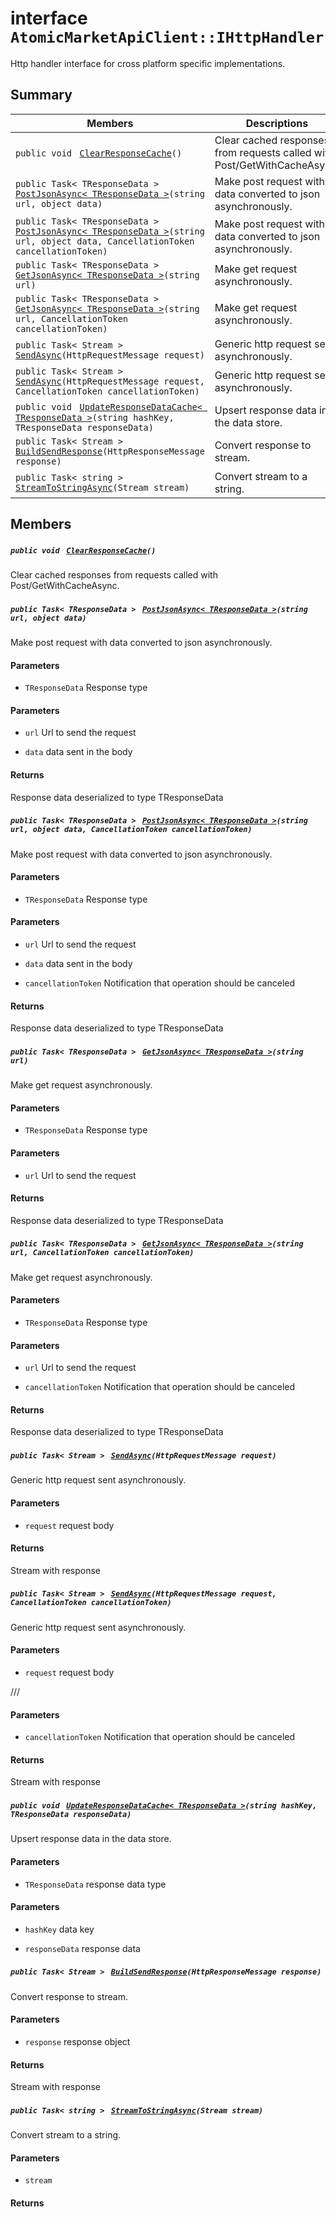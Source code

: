 # interface `AtomicMarketApiClient::IHttpHandler` 

Http handler interface for cross platform specific implementations.

## Summary

 Members                                | Descriptions                                
----------------------------------------|---------------------------------------------
`public void ` [`ClearResponseCache`](AtomicMarketApiClient.md)`()` | Clear cached responses from requests called with Post/GetWithCacheAsync.
`public Task< TResponseData > ` [`PostJsonAsync< TResponseData >`](AtomicMarketApiClient.md)`(string url, object data)` | Make post request with data converted to json asynchronously.
`public Task< TResponseData > ` [`PostJsonAsync< TResponseData >`](AtomicMarketApiClient.md)`(string url, object data, CancellationToken cancellationToken)` | Make post request with data converted to json asynchronously.
`public Task< TResponseData > ` [`GetJsonAsync< TResponseData >`](AtomicMarketApiClient.md)`(string url)` | Make get request asynchronously.
`public Task< TResponseData > ` [`GetJsonAsync< TResponseData >`](AtomicMarketApiClient.md)`(string url, CancellationToken cancellationToken)` | Make get request asynchronously.
`public Task< Stream > ` [`SendAsync`](AtomicMarketApiClient.md)`(HttpRequestMessage request)` | Generic http request sent asynchronously.
`public Task< Stream > ` [`SendAsync`](AtomicMarketApiClient.md)`(HttpRequestMessage request, CancellationToken cancellationToken)` | Generic http request sent asynchronously.
`public void ` [`UpdateResponseDataCache< TResponseData >`](AtomicMarketApiClient.md)`(string hashKey, TResponseData responseData)` | Upsert response data in the data store.
`public Task< Stream > ` [`BuildSendResponse`](AtomicMarketApiClient.md)`(HttpResponseMessage response)` | Convert response to stream.
`public Task< string > ` [`StreamToStringAsync`](AtomicMarketApiClient.md)`(Stream stream)` | Convert stream to a string.

## Members

##### `public void ` [`ClearResponseCache`](AtomicMarketApiClient.md)`()` 

Clear cached responses from requests called with Post/GetWithCacheAsync.

##### `public Task< TResponseData > ` [`PostJsonAsync< TResponseData >`](AtomicMarketApiClient.md)`(string url, object data)` 

Make post request with data converted to json asynchronously.

#### Parameters
* `TResponseData` Response type

#### Parameters
* `url` Url to send the request

* `data` data sent in the body

#### Returns
Response data deserialized to type TResponseData

##### `public Task< TResponseData > ` [`PostJsonAsync< TResponseData >`](AtomicMarketApiClient.md)`(string url, object data, CancellationToken cancellationToken)` 

Make post request with data converted to json asynchronously.

#### Parameters
* `TResponseData` Response type

#### Parameters
* `url` Url to send the request

* `data` data sent in the body

* `cancellationToken` Notification that operation should be canceled

#### Returns
Response data deserialized to type TResponseData

##### `public Task< TResponseData > ` [`GetJsonAsync< TResponseData >`](AtomicMarketApiClient.md)`(string url)` 

Make get request asynchronously.

#### Parameters
* `TResponseData` Response type

#### Parameters
* `url` Url to send the request

#### Returns
Response data deserialized to type TResponseData

##### `public Task< TResponseData > ` [`GetJsonAsync< TResponseData >`](AtomicMarketApiClient.md)`(string url, CancellationToken cancellationToken)` 

Make get request asynchronously.

#### Parameters
* `TResponseData` Response type

#### Parameters
* `url` Url to send the request

* `cancellationToken` Notification that operation should be canceled

#### Returns
Response data deserialized to type TResponseData

##### `public Task< Stream > ` [`SendAsync`](AtomicMarketApiClient.md)`(HttpRequestMessage request)` 

Generic http request sent asynchronously.

#### Parameters
* `request` request body

#### Returns
Stream with response

##### `public Task< Stream > ` [`SendAsync`](AtomicMarketApiClient.md)`(HttpRequestMessage request, CancellationToken cancellationToken)` 

Generic http request sent asynchronously.

#### Parameters
* `request` request body

/// 
#### Parameters
* `cancellationToken` Notification that operation should be canceled

#### Returns
Stream with response

##### `public void ` [`UpdateResponseDataCache< TResponseData >`](AtomicMarketApiClient.md)`(string hashKey, TResponseData responseData)` 

Upsert response data in the data store.

#### Parameters
* `TResponseData` response data type

#### Parameters
* `hashKey` data key

* `responseData` response data

##### `public Task< Stream > ` [`BuildSendResponse`](AtomicMarketApiClient.md)`(HttpResponseMessage response)` 

Convert response to stream.

#### Parameters
* `response` response object

#### Returns
Stream with response

##### `public Task< string > ` [`StreamToStringAsync`](AtomicMarketApiClient.md)`(Stream stream)` 

Convert stream to a string.

#### Parameters
* `stream` 

#### Returns

